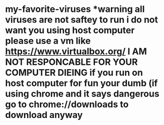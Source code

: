 # my-favorite-viruses *warning all viruses are not saftey to run i do not want you using host computer please use a vm like https://www.virtualbox.org/ I AM NOT RESPONCABLE FOR YOUR COMPUTER DIEING if you run on host computer for fun your dumb (if using chrome and it says dangerous go to chrome://downloads to download anyway
